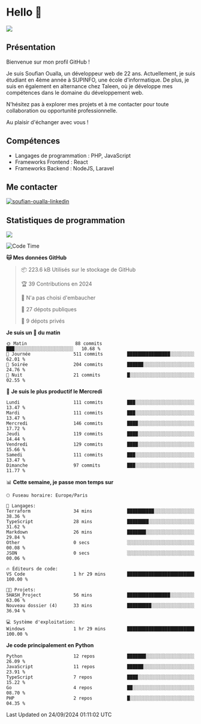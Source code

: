 # Hello 👋

![](https://komarev.com/ghpvc/?username=OSoufian&color=1a1b27)

## Présentation

Bienvenue sur mon profil GitHub !

Je suis Soufian Oualla, un développeur web de 22 ans. Actuellement, je suis étudiant en 4ème année à SUPINFO, une école d'informatique. De plus, je suis en également en alternance chez Taleen, où je développe mes compétences dans le domaine du développement web.

N'hésitez pas à explorer mes projets et à me contacter pour toute collaboration ou opportunité professionnelle.

Au plaisir d'échanger avec vous !

## Compétences

- Langages de programmation : PHP, JavaScript
- Frameworks Frontend : React
- Frameworks Backend : NodeJS, Laravel

## Me contacter

<p>
<a href="https://www.linkedin.com/in/soufian-oualla/" target="_blank"><img align="center" src="https://img.shields.io/badge/-LinkedIn-0077B5?style=for-the-badge&logo=Linkedin&logoColor=white" alt="soufian-oualla-linkedin"/></a>

## Statistiques de programmation

<a href="https://github-readme-stats.vercel.app/api/top-langs/?username=OSoufian&layout=compact">
  <img align="center" src="https://github-readme-stats.vercel.app/api/top-langs/?username=OSoufian&layout=compact"/>
</a>

<br />

<!--START_SECTION:waka-->
![Code Time](http://img.shields.io/badge/Code%20Time-211%20hrs%2041%20mins-blue)

**🐱 Mes données GitHub** 

> 📦 223.6 kB Utilisés sur le stockage de GitHub 
 > 
> 🏆 39 Contributions en 2024
 > 
> 🚫 N'a pas choisi d'embaucher
 > 
> 📜 27 dépots publiques 
 > 
> 🔑 9 dépots privés 
 > 
**Je suis un 🐤 du matin** 

```text
🌞 Matin                  88 commits          ███░░░░░░░░░░░░░░░░░░░░░░   10.68 % 
🌆 Journée                511 commits         ████████████████░░░░░░░░░   62.01 % 
🌃 Soirée                 204 commits         ██████░░░░░░░░░░░░░░░░░░░   24.76 % 
🌙 Nuit                   21 commits          █░░░░░░░░░░░░░░░░░░░░░░░░   02.55 % 
```
📅 **Je suis le plus productif le Mercredi** 

```text
Lundi                    111 commits         ███░░░░░░░░░░░░░░░░░░░░░░   13.47 % 
Mardi                    111 commits         ███░░░░░░░░░░░░░░░░░░░░░░   13.47 % 
Mercredi                 146 commits         ████░░░░░░░░░░░░░░░░░░░░░   17.72 % 
Jeudi                    119 commits         ████░░░░░░░░░░░░░░░░░░░░░   14.44 % 
Vendredi                 129 commits         ████░░░░░░░░░░░░░░░░░░░░░   15.66 % 
Samedi                   111 commits         ███░░░░░░░░░░░░░░░░░░░░░░   13.47 % 
Dimanche                 97 commits          ███░░░░░░░░░░░░░░░░░░░░░░   11.77 % 
```


📊 **Cette semaine, je passe mon temps sur** 

```text
🕑︎ Fuseau horaire: Europe/Paris

💬 Langages: 
Terraform                34 mins             ██████████░░░░░░░░░░░░░░░   38.36 % 
TypeScript               28 mins             ████████░░░░░░░░░░░░░░░░░   31.62 % 
Markdown                 26 mins             ███████░░░░░░░░░░░░░░░░░░   29.84 % 
Other                    0 secs              ░░░░░░░░░░░░░░░░░░░░░░░░░   00.08 % 
JSON                     0 secs              ░░░░░░░░░░░░░░░░░░░░░░░░░   00.06 % 

🔥 Éditeurs de code: 
VS Code                  1 hr 29 mins        █████████████████████████   100.00 % 

🐱‍💻 Projets: 
5HASH_Project            56 mins             ████████████████░░░░░░░░░   63.06 % 
Nouveau dossier (4)      33 mins             █████████░░░░░░░░░░░░░░░░   36.94 % 

💻 Système d'exploitation: 
Windows                  1 hr 29 mins        █████████████████████████   100.00 % 
```

**Je code principalement en Python** 

```text
Python                   12 repos            ███████░░░░░░░░░░░░░░░░░░   26.09 % 
JavaScript               11 repos            ██████░░░░░░░░░░░░░░░░░░░   23.91 % 
TypeScript               7 repos             ████░░░░░░░░░░░░░░░░░░░░░   15.22 % 
Go                       4 repos             ██░░░░░░░░░░░░░░░░░░░░░░░   08.70 % 
PHP                      2 repos             █░░░░░░░░░░░░░░░░░░░░░░░░   04.35 % 
```




 Last Updated on 24/09/2024 01:11:02 UTC
<!--END_SECTION:waka-->
